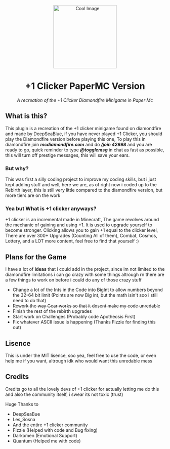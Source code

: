 <p align="center">
  <img src="https://cdn.discordapp.com/attachments/767676222137303043/1193362373013164042/ezgif-7-1744befb3e.png?ex=65ac7051&is=6599fb51&hm=9431a8813aae8f8f44863ad6be89934cb02cbfa3c2f513177a2e29cabdbdc0d2&" width="200" title="Cool Image">
<h1 align="center">+1 Clicker PaperMC Version</h1>
<p align="center"><i>A recreation of the +1 Clicker Diamondfire Minigame in Paper Mc</i></p>
</p>

## What is this?
This plugin is a recreation of the +1 clicker minigame found on diamondfire and made by DeepSeaBlue, if you have never played +1 Clicker, you should play the Diamondfire version before playing this one,
To play this in diamondfire join ***mcdiamondfire.com*** and do ***/join 42998*** and you are ready to go, quick reminder to type ***@togglemsg*** in chat as fast as possible, this will turn off prestige messages, this will save your ears.

### But why?
This was first a silly coding project to improve my coding skills, but i just kept adding stuff and well, here we are, as of right now i coded up to the Rebirth layer, this is still very little compared to the diamondfire version, but more tiers are on the work
### Yea but What is +1 clicker anyways?
+1 clicker is an incremental made in Minecraft, The game revolves around the mechanic of gaining and using +1. It is used to upgrade yourself to become stronger. Clicking allows you to gain +1 equal to the clicker level, There are over 300+ Upgrades (Counting All of them), Combat, Cosmos, Lottery, and a LOT more content, feel free to find that yourself :)

## Plans for the Game
I have a lot of **ideas** that i could add in the project, since im not limited to the diamondfire limitations i can go crazy with some things
altrough rn there are a few things to work on before i could do any of those crazy stuff
* Change a lot of the Ints in the Code into BigInt to allow numbers beyond the 32-64 bit limit
(Points are now Big int, but the math isin't soo i still need to do that)
* ~~Rework the way Gear works so that it dosent make my code unredable~~
* Finish the rest of the rebirth upgrades
* Start work on Challenges (Probably code Apotheosis First)
* Fix whatever ASCII issue is happening (Thanks Fizzie for finding this out)

## Lisence
This is under the MIT lisence, soo yea, feel free to use the code, or even help me if you want, altrough idk who would want this unredable mess

## Credits
Credits go to all the lovely devs of +1 clicker for actually letting me do this
and also the community itself, i swear its not toxic (trust)

Huge Thanks to 
- DeepSeaBue
- Les_Sosna
- And the entire +1 clicker community
- Fizzie (Helped with code and Bug fixing)
- Darkomen (Emotional Support)
- Quantum (Helped me with code)
